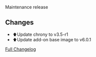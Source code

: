 Maintenance release

## Changes

- ⬆Update chrony to v3.5-r1
- ⬆Update add-on base image to v6.0.1

[Full Changelog][changelog]

[changelog]: https://github.com/hassio-addons/addon-chrony/compare/v1.0.5...v1.0.6
